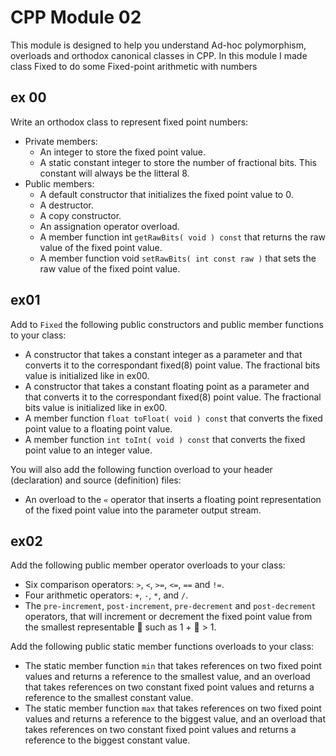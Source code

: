 # CPP Module 02

This module is designed to help you understand Ad-hoc polymorphism, overloads and orthodox canonical classes in CPP.
In this module I made class Fixed to do some Fixed-point arithmetic with numbers

## ex 00

Write an orthodox class to represent fixed point numbers:
* Private members:
  * An integer to store the fixed point value.
  * A static constant integer to store the number of fractional bits. This constant will always be the litteral 8.
* Public members: 
  * A default constructor that initializes the fixed point value to 0.
  * A destructor.
  * A copy constructor.
  * An assignation operator overload.
  * A member function int `getRawBits( void ) const` that returns the raw
  value of the fixed point value.
  * A member function void `setRawBits( int const raw )` that sets the raw
  value of the fixed point value.

## ex01

Add to `Fixed` the following public constructors and public
member functions to your class:
* A constructor that takes a constant integer as a parameter and that converts it to
the correspondant fixed(8) point value. The fractional bits value is initialized like
in ex00.
* A constructor that takes a constant floating point as a parameter and that converts
it to the correspondant fixed(8) point value. The fractional bits value is initialized
like in ex00.
* A member function `float toFloat( void ) const` that converts the fixed point
value to a floating point value.
* A member function `int toInt( void ) const` that converts the fixed point value
to an integer value.

You will also add the following function overload to your header (declaration) and
source (definition) files:
* An overload to the `«` operator that inserts a floating point representation of the
fixed point value into the parameter output stream.

## ex02

Add the following public member operator overloads to your
class:
* Six comparison operators: `>`, `<`, `>=`, `<=`, `==` and `!=`.
* Four arithmetic operators: `+`, `-`, `*`, and `/`.
* The `pre-increment`, `post-increment`, `pre-decrement` and `post-decrement` operators,
  that will increment or decrement the fixed point value from the smallest representable  such as 1 +  > 1.

Add the following public static member functions overloads to your class:
* The static member function `min` that takes references on two fixed point values and
  returns a reference to the smallest value, and an overload that takes references on
  two constant fixed point values and returns a reference to the smallest constant
  value.
* The static member function `max` that takes references on two fixed point values
  and returns a reference to the biggest value, and an overload that takes references
  on two constant fixed point values and returns a reference to the biggest constant
  value.